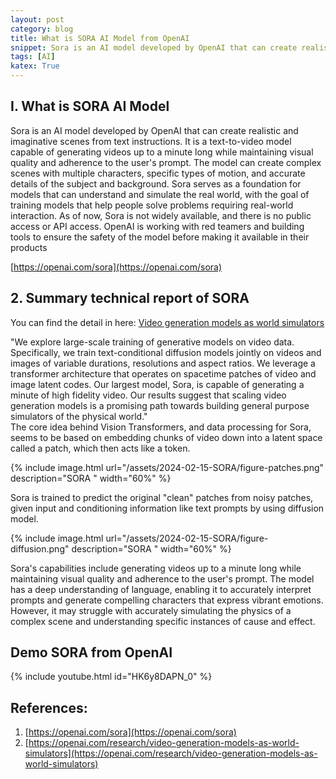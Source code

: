 ```yaml
---
layout: post
category: blog
title: What is SORA AI Model from OpenAI
snippet: Sora is an AI model developed by OpenAI that can create realistic and imaginative scenes from text instructions
tags: [AI]
katex: True
---
```

## I. What is SORA AI Model 
Sora is an AI model developed by OpenAI that can create realistic and imaginative scenes from text instructions. It is a text-to-video model capable of generating videos up to a minute long while maintaining visual quality and adherence to the user's prompt. The model can create complex scenes with multiple characters, specific types of motion, and accurate details of the subject and background. Sora serves as a foundation for models that can understand and simulate the real world, with the goal of training models that help people solve problems requiring real-world interaction. As of now, Sora is not widely available, and there is no public access or API access. OpenAI is working with red teamers and building tools to ensure the safety of the model before making it available in their products

[https://openai.com/sora](https://openai.com/sora)

## 2. Summary technical report of SORA
You can find the detail in here: 
[Video generation models as world simulators](https://openai.com/research/video-generation-models-as-world-simulators)
<div class="tip">
"We explore large-scale training of generative models on video data. Specifically, we train text-conditional diffusion models jointly on videos and images of variable durations, resolutions and aspect ratios. We leverage a transformer architecture that operates on spacetime patches of video and image latent codes. Our largest model, Sora, is capable of generating a minute of high fidelity video. Our results suggest that scaling video generation models is a promising path towards building general purpose simulators of the physical world."
</div>
The core idea behind Vision Transformers, and data processing for Sora, seems to be based on embedding chunks of video down into a latent space called a patch, which then acts like a token.

{% include image.html url="/assets/2024-02-15-SORA/figure-patches.png" description="SORA " width="60%" %}

Sora is trained to predict the original "clean" patches from noisy patches, given input and conditioning information like text prompts by using diffusion model.
 
{% include image.html url="/assets/2024-02-15-SORA/figure-diffusion.png" description="SORA " width="60%" %}

Sora's capabilities include generating videos up to a minute long while maintaining visual quality and adherence to the user's prompt. The model has a deep understanding of language, enabling it to accurately interpret prompts and generate compelling characters that express vibrant emotions. However, it may struggle with accurately simulating the physics of a complex scene and understanding specific instances of cause and effect.

## Demo SORA from OpenAI 

{% include youtube.html id="HK6y8DAPN_0" %}

## References:
1. [https://openai.com/sora](https://openai.com/sora)
2. [https://openai.com/research/video-generation-models-as-world-simulators](https://openai.com/research/video-generation-models-as-world-simulators)